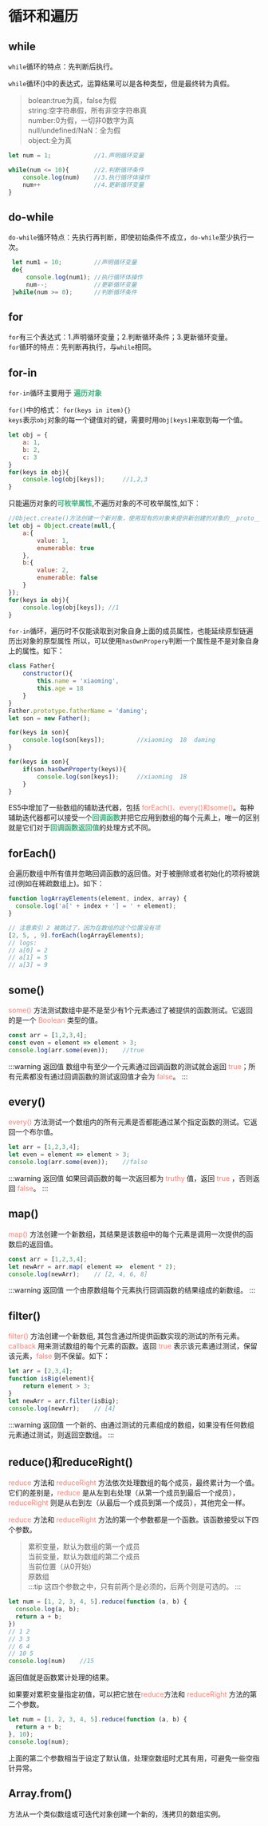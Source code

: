 # 循环和遍历
## while
`while`循环的特点：先判断后执行。    

`while`循环()中的表达式，运算结果可以是各种类型，但是最终转为真假。  
> bolean:true为真，false为假  
> string:空字符串假，所有非空字符串真  
> number:0为假，一切非0数字为真  
> null/undefined/NaN：全为假  
> object:全为真
```js
let num = 1;            //1.声明循环变量

while(num <= 10){       //2.判断循环条件
    console.log(num)    //3.执行循环体操作
    num++               //4.更新循环变量
}
```
## do-while
`do-while`循环特点：先执行再判断，即使初始条件不成立，`do-while`至少执行一次。
```js
 let num1 = 10;         //声明循环变量
 do{
     console.log(num1); //执行循环体操作
     num--;             //更新循环变量
 }while(num >= 0);      //判断循环条件
```
## for
`for`有三个表达式：1.声明循环变量；2.判断循环条件；3.更新循环变量。  
`for`循环的特点：先判断再执行，与`while`相同。

## for-in
`for-in`循环主要用于 <font color="#3EAF7C">**遍历对象**</font>  

`for()`中的格式： `for(keys in item){}`  
`keys`表示`obj`对象的每一个键值对的键，需要时用`Obj[keys]`来取到每一个值。
```js
let obj = {
    a: 1,
    b: 2,
    c: 3
}
for(keys in obj){
    console.log(obj[keys]);     //1,2,3
}
```
只能遍历对象的<font color="#3EAF7C">**可枚举属性**</font>,不遍历对象的不可枚举属性,如下：
```js
//Object.create()方法创建一个新对象，使用现有的对象来提供新创建的对象的__proto__。
let obj = Object.create(null,{
    a:{
        value: 1,
        enumerable: true
    },
    b:{
        value: 2,
        enumerable: false
    }
});
for(keys in obj){
    console.log(obj[keys]); //1
}
```

`for-in`循环，遍历时不仅能读取到对象自身上面的成员属性，也能延续原型链遍历出对象的原型属性
所以，可以使用`hasOwnPropery`判断一个属性是不是对象自身上的属性。如下：
```js
class Father{
	constructor(){
		this.name = 'xiaoming',
		this.age = 18
    }
}
Father.prototype.fatherName = 'daming';
let son = new Father();

for(keys in son){
	console.log(son[keys]);         //xiaoming  18  daming
}

for(keys in son){
	if(son.hasOwnProperty(keys)){
		console.log(son[keys]);     //xiaoming  18
	}
}
```
ES5中增加了一些数组的辅助迭代器，包括 <font color="#FA8072">forEach()、every()和some()</font>。每种辅助迭代器都可以接受一个<font color="#3EAF7C">**回调函数**</font>并把它应用到数组的每个元素上，唯一的区别就是它们对于<font color="#3EAF7C">**回调函数返回值**</font>的处理方式不同。

## forEach()
会遍历数组中所有值并忽略回调函数的返回值。对于被删除或者初始化的项将被跳过(例如在稀疏数组上)。如下：
```js
function logArrayElements(element, index, array) {
  console.log('a[' + index + '] = ' + element);
}

// 注意索引 2 被跳过了，因为在数组的这个位置没有项
[2, 5, , 9].forEach(logArrayElements);
// logs:
// a[0] = 2
// a[1] = 5
// a[3] = 9
```
## some()
<font color="#FA8072">some()</font> 方法测试数组中是不是至少有1个元素通过了被提供的函数测试。它返回的是一个 <font color="#FA8072">Boolean</font> 类型的值。

```js
const arr = [1,2,3,4];
const even = element => element > 3;
console.log(arr.some(even));    //true
```
:::warning 返回值
数组中有至少一个元素通过回调函数的测试就会返回 <font color="#FA8072">true</font>；所有元素都没有通过回调函数的测试返回值才会为 <font color="#FA8072">false</font>。
:::

## every()
<font color="#FA8072">every()</font> 方法测试一个数组内的所有元素是否都能通过某个指定函数的测试。它返回一个布尔值。

```js
let arr = [1,2,3,4];
let even = element => element > 3;
console.log(arr.some(even));    //false
```
:::warning 返回值
如果回调函数的每一次返回都为 <font color="#FA8072">truthy</font> 值，返回 <font color="#FA8072">true</font> ，否则返回 <font color="#FA8072">false</font>。
:::

## map()
<font color="#FA8072">map()</font> 方法创建一个新数组，其结果是该数组中的每个元素是调用一次提供的函数后的返回值。

```js
const arr = [1,2,3,4];
let newArr = arr.map( element =>  element * 2);
console.log(newArr);	// [2, 4, 6, 8]
```
:::warning 返回值
一个由原数组每个元素执行回调函数的结果组成的新数组。
:::

## filter()
<font color="#FA8072">filter()</font> 方法创建一个新数组, 其包含通过所提供函数实现的测试的所有元素。     
<font color="#FA8072">callback</font> 用来测试数组的每个元素的函数。返回 <font color="#FA8072">true</font> 表示该元素通过测试，保留该元素，<font color="#FA8072">false</font> 则不保留。如下：

```js
let arr = [2,3,4];
function isBig(element){
    return element > 3;
}
let newArr = arr.filter(isBig);
console.log(newArr);    // [4]
```
:::warning 返回值
一个新的、由通过测试的元素组成的数组，如果没有任何数组元素通过测试，则返回空数组。
:::
## reduce()和reduceRight()
<font color="#FA8072"> reduce</font> 方法和 <font color="#FA8072">reduceRight</font> 方法依次处理数组的每个成员，最终累计为一个值。它们的差别是，<font color="#FA8072">reduce</font> 是从左到右处理（从第一个成员到最后一个成员），<font color="#FA8072">reduceRight</font> 则是从右到左（从最后一个成员到第一个成员），其他完全一样。

<font color="#FA8072">reduce</font> 方法和 <font color="#FA8072">reduceRight</font> 方法的第一个参数都是一个函数。该函数接受以下四个参数。
>累积变量，默认为数组的第一个成员  
当前变量，默认为数组的第二个成员   
当前位置（从0开始）   
原数组   
:::tip
这四个参数之中，只有前两个是必须的，后两个则是可选的。
:::

```js
let num = [1, 2, 3, 4, 5].reduce(function (a, b) {
  console.log(a, b);
  return a + b;
})
// 1 2
// 3 3
// 6 4
// 10 5
console.log(num)    //15
```
返回值就是函数累计处理的结果。

如果要对累积变量指定初值，可以把它放在<font color="#FA8072">reduce</font>方法和 <font color="#FA8072">reduceRight</font> 方法的第二个参数。

```js
let num = [1, 2, 3, 4, 5].reduce(function (a, b) {
  return a + b;
}, 10);
console.log(num);
```
上面的第二个参数相当于设定了默认值，处理空数组时尤其有用，可避免一些空指针异常。

## Array.from()
方法从一个类似数组或可迭代对象创建一个新的，浅拷贝的数组实例。